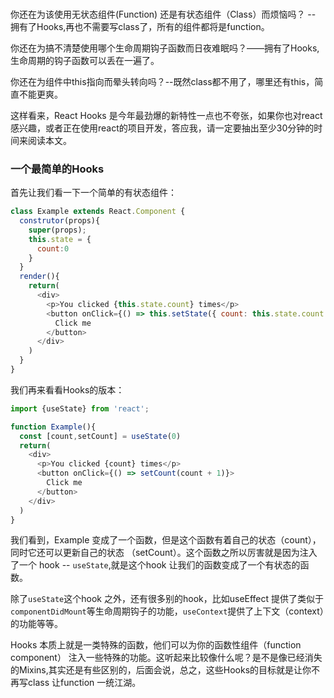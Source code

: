 ### 
你还在为该使用无状态组件(Function) 还是有状态组件（Class）而烦恼吗？ -- 拥有了Hooks,再也不需要写class了，所有的组件都将是function。

你还在为搞不清楚使用哪个生命周期钩子函数而日夜难眠吗？——拥有了Hooks,生命周期的钩子函数可以丢在一遍了。

你还在为组件中this指向而晕头转向吗？--既然class都不用了，哪里还有this，简直不能更爽。

这样看来，React Hooks 是今年最劲爆的新特性一点也不夸张，如果你也对react感兴趣，或者正在使用react的项目开发，答应我，请一定要抽出至少30分钟的时间来阅读本文。

### 一个最简单的Hooks

首先让我们看一下一个简单的有状态组件：
```js
class Example extends React.Component {
  construtor(props){
    super(props);
    this.state = {
      count:0
    }
  }
  render(){
    return(
      <div>
        <p>You clicked {this.state.count} times</p>
        <button onClick={() => this.setState({ count: this.state.count + 1 })}>
          Click me
        </button>
      </div>
    )
  }
}
```

我们再来看看Hooks的版本：
```js
import {useState} from 'react';

function Example(){
  const [count,setCount] = useState(0)
  return(
    <div>
      <p>You clicked {count} times</p>
      <button onClick={() => setCount(count + 1)}>
        Click me
      </button>
    </div>
  )
}
```

我们看到，Example 变成了一个函数，但是这个函数有着自己的状态（count），同时它还可以更新自己的状态 （setCount）。这个函数之所以厉害就是因为注入了一个 hook -- `useState`,就是这个hook 让我们的函数变成了一个有状态的函数。

除了`useState`这个hook 之外，还有很多别的hook，比如useEffect 提供了类似于 `componentDidMount`等生命周期钩子的功能，`useContext`提供了上下文（context）的功能等等。

Hooks 本质上就是一类特殊的函数，他们可以为你的函数性组件（function component） 注入一些特殊的功能。这听起来比较像什么呢？是不是像已经消失的Mixins,其实还是有些区别的，后面会说，总之，这些Hooks的目标就是让你不再写class 让function 一统江湖。




